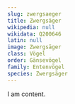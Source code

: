 ```yaml
---
slug: zwergsaeger
title: Zwergsäger
wikipedia: null
wikidata: Q200646
latin: null
image: Zwergsäger
class: Vögel
order: Gänsevögel
family: Entenvögel
species: Zwergsäger
---
```


I am content.
